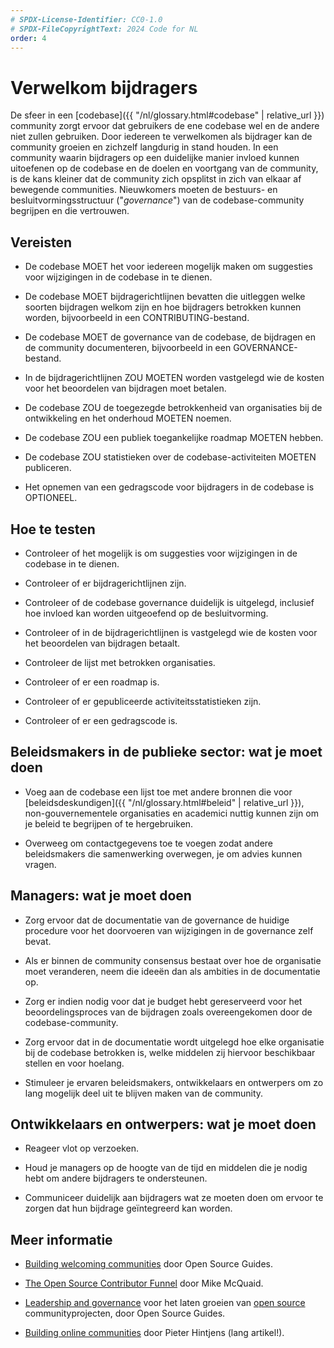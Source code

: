 ```yaml
---
# SPDX-License-Identifier: CC0-1.0
# SPDX-FileCopyrightText: 2024 Code for NL
order: 4
---
```


# Verwelkom bijdragers

De sfeer in een [codebase]({{ "/nl/glossary.html#codebase" | relative_url }}) community zorgt ervoor dat gebruikers de ene codebase wel en de andere niet zullen gebruiken. Door iedereen te verwelkomen als bijdrager kan de community groeien en zichzelf langdurig in stand houden. In een community waarin bijdragers op een duidelijke manier invloed kunnen uitoefenen op de codebase en de doelen en voortgang van de community, is de kans kleiner dat de community zich opsplitst in zich van elkaar af bewegende communities. Nieuwkomers moeten de bestuurs- en besluitvormingsstructuur ("*governance*") van de codebase-community begrijpen en die vertrouwen.

## Vereisten

- De codebase MOET het voor iedereen mogelijk maken om suggesties voor wijzigingen in de codebase in te dienen.

- De codebase MOET bijdragerichtlijnen bevatten die uitleggen welke soorten bijdragen welkom zijn en hoe bijdragers betrokken kunnen worden, bijvoorbeeld in een CONTRIBUTING-bestand.

- De codebase MOET de governance van de codebase, de bijdragen en de community documenteren, bijvoorbeeld in een GOVERNANCE-bestand.

- In de bijdragerichtlijnen ZOU MOETEN worden vastgelegd wie de kosten voor het beoordelen van bijdragen moet betalen.

- De codebase ZOU de toegezegde betrokkenheid van organisaties bij de ontwikkeling en het onderhoud MOETEN noemen.

- De codebase ZOU een publiek toegankelijke roadmap MOETEN hebben.

- De codebase ZOU statistieken over de codebase-activiteiten MOETEN publiceren.

- Het opnemen van een gedragscode voor bijdragers in de codebase is OPTIONEEL.

## Hoe te testen

- Controleer of het mogelijk is om suggesties voor wijzigingen in de codebase in te dienen.

- Controleer of er bijdragerichtlijnen zijn.

- Controleer of de codebase governance duidelijk is uitgelegd, inclusief hoe invloed kan worden uitgeoefend op de besluitvorming.

- Controleer of in de bijdragerichtlijnen is vastgelegd wie de kosten voor het beoordelen van bijdragen betaalt.

- Controleer de lijst met betrokken organisaties.

- Controleer of er een roadmap is.

- Controleer of er gepubliceerde activiteitsstatistieken zijn.

- Controleer of er een gedragscode is.

## Beleidsmakers in de publieke sector: wat je moet doen

- Voeg aan de codebase een lijst toe met andere bronnen die voor [beleidsdeskundigen]({{ "/nl/glossary.html#beleid" | relative_url }}), non-gouvernementele organisaties en academici nuttig kunnen zijn om je beleid te begrijpen of te hergebruiken.

- Overweeg om contactgegevens toe te voegen zodat andere beleidsmakers die samenwerking overwegen, je om advies kunnen vragen.

## Managers: wat je moet doen

- Zorg ervoor dat de documentatie van de governance de huidige procedure voor het doorvoeren van wijzigingen in de governance zelf bevat.

- Als er binnen de community consensus bestaat over hoe de organisatie moet veranderen, neem die ideeën dan als ambities in de documentatie op.

- Zorg er indien nodig voor dat je budget hebt gereserveerd voor het beoordelingsproces van de bijdragen zoals overeengekomen door de codebase-community.

- Zorg ervoor dat in de documentatie wordt uitgelegd hoe elke organisatie bij de codebase betrokken is, welke middelen zij hiervoor beschikbaar stellen en voor hoelang.

- Stimuleer je ervaren beleidsmakers, ontwikkelaars en ontwerpers om zo lang mogelijk deel uit te blijven maken van de community.

## Ontwikkelaars en ontwerpers: wat je moet doen

- Reageer vlot op verzoeken.

- Houd je managers op de hoogte van de tijd en middelen die je nodig hebt om andere bijdragers te ondersteunen.

- Communiceer duidelijk aan bijdragers wat ze moeten doen om ervoor te zorgen dat hun bijdrage geïntegreerd kan worden.

## Meer informatie

* [Building welcoming communities](https://opensource.guide/building-community/) door Open Source Guides.

* [The Open Source Contributor Funnel](https://mikemcquaid.com/2018/08/14/the-open-source-contributor-funnel-why-people-dont-contribute-to-your-open-source-project/) door Mike McQuaid.

* [Leadership and governance](https://opensource.guide/leadership-and-governance/) voor het laten groeien van [open source](../glossary.md#open-source) communityprojecten, door Open Source Guides.

* [Building online communities](http://hintjens.com/blog:117) door Pieter Hintjens (lang artikel!).
